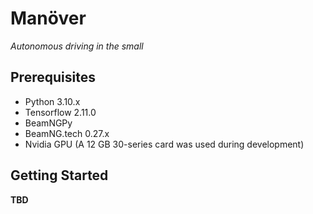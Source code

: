 # Manöver
_Autonomous driving in the small_

## Prerequisites
* Python 3.10.x
* Tensorflow 2.11.0
* BeamNGPy
* BeamNG.tech 0.27.x
* Nvidia GPU (A 12 GB 30-series card was used during development)

## Getting Started
**TBD**
